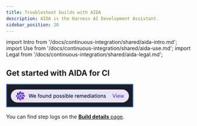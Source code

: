 ```yaml
---
title: Troubleshoot builds with AIDA
description: AIDA is the Harness AI Development Assistant.
sidebar_position: 20
---
```


import Intro from '/docs/continuous-integration/shared/aida-intro.md';
import Use from '/docs/continuous-integration/shared/aida-use.md';
import Legal from '/docs/continuous-integration/shared/aida-legal.md';

<Intro />

<!-- Video: AIDA demo
https://www.youtube.com/watch?v=b-l0Ig4HHBQ-->
<DocVideo src="https://www.youtube.com/watch?v=b-l0Ig4HHBQ" />

## Get started with AIDA for CI

<Use />

![An example of AIDA dialog.](./static/aida-launch-button.png)

You can find step logs on the [**Build details** page](/docs/continuous-integration/use-ci/viewing-builds.md).

<Legal />
